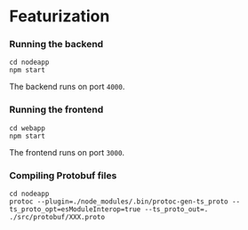 # Featurization

### Running the backend

```
cd nodeapp
npm start
```
The backend runs on port `4000`.

### Running the frontend
```
cd webapp
npm start
```
The frontend runs on port `3000`.

### Compiling Protobuf files

```
cd nodeapp
protoc --plugin=./node_modules/.bin/protoc-gen-ts_proto --ts_proto_opt=esModuleInterop=true --ts_proto_out=. ./src/protobuf/XXX.proto
```
